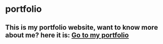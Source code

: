 # portfolio

## This is my portfolio website, want to know more about me? here it is: <a href="https://grishma-gajjar.netlify.app/" target="_blank"> Go to my portfolio</a>
